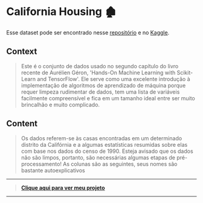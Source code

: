 # California Housing :derelict_house:
Esse dataset pode ser encontrado nesse [repositório](https://github.com/FabricioMacena/Data_Science/blob/main/California%20Housing/housing.csv) e no [Kaggle](https://www.kaggle.com/datasets/camnugent/california-housing-prices).

## Context
> Este é o conjunto de dados usado no segundo capítulo do livro recente de Aurélien Géron, 'Hands-On Machine Learning with Scikit-Learn and TensorFlow'. Ele serve como uma excelente introdução à implementação de algoritmos de aprendizado de máquina porque requer limpeza rudimentar de dados, tem uma lista de variáveis ​​facilmente compreensível e fica em um tamanho ideal entre ser muito brincalhão e muito complicado.

## Content
> Os dados referem-se às casas encontradas em um determinado distrito da Califórnia e a algumas estatísticas resumidas sobre elas com base nos dados do censo de 1990. Esteja avisado que os dados não são limpos, portanto, são necessárias algumas etapas de pré-processamento! As colunas são as seguintes, seus nomes são bastante autoexplicativos
___

> **[Clique aqui para ver meu projeto](https://github.com/FabricioMacena/Data_Science/blob/main/California%20Housing/(PT)/california_housing(PT).ipynb)**
___